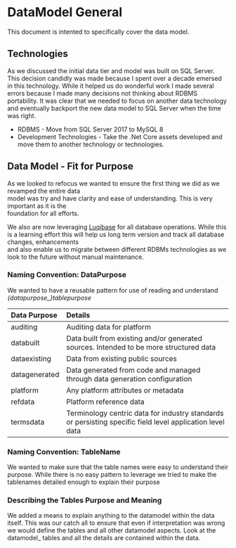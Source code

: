 # DataModel General
This document is intented to specifically cover the data model.

## Technologies

As we discussed the initial data tier and model was built on SQL Server. This decision
candidly was made because I spent over a decade emersed in this technology. While it
helped us do wonderful work I made several errors because I made many decisions not
thinking about RDBMS portability. It was clear that we needed to focus on another data
technology and eventually backport the new data model to SQL Server when the time was 
right.

* RDBMS - Move from SQL Server 2017 to MySQL 8
* Development Technologies - Take the .Net Core assets developed and move them to another
technology or technologies.
  
## Data Model - Fit for Purpose

As we looked to refocus we wanted to ensure the first thing we did as we revamped the entire data  
model was try and have clarity and ease of understanding. This is very important as it is the  
foundation for all efforts.

We also are now leveraging [Luqibase](https://www.liquibase.org/) for all database operations. While this  
is a learning effort this will help us long term version and track all database changes, enhancements  
and also enable us to migrate between different RDBMs technologies as we look to the future without manual maintenance.

### Naming Convention: DataPurpose
We wanted to have a reusable pattern for use of reading and understand *{datapurpose_}tablepurpose*

| Data Purpose | Details    |
|:---|:---|
|auditing|Auditing data for platform|
|databuilt|Data built from existing and/or generated sources. Intended to be more structured data|
|dataexisting|Data from existing public sources|
|datagenerated|Data generated from code and managed through data generation configuration|
|platform|Any platform attributes or metadata|
|refdata|Platform reference data|
|termsdata|Terminology centric data for industry standards or persisting specific field level application level data |

### Naming Convention: TableName
We wanted to make sure that the table names were easy to understand their purpose. While
there is no easy pattern to leverage we tried to make the tablenames detailed enough to explain
their purpose

### Describing the Tables Purpose and Meaning
We added a means to explain anything to the datamodel within the data itself. This
was our catch all to ensure that even if interpretation was wrong we would define the
tables and all other datamodel aspects. Look at the datamodel_ tables and all the details
are contained within the data.
